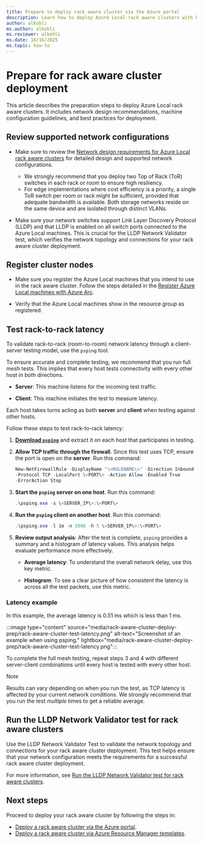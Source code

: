 ```yaml
---
title: Prepare to deploy rack aware cluster via the Azure portal
description: Learn how to deploy Azure Local rack aware clusters with high resiliency using ToR switches and VLAN isolation for optimal network configurations.
author: alkohli
ms.author: alkohli
ms.reviewer: alkohli
ms.date: 10/16/2025
ms.topic: how-to
---
```



# Prepare for rack aware cluster deployment

This article describes the preparation steps to deploy Azure Local rack aware clusters. It includes network design recommendations, machine configuration guidelines, and best practices for deployment.

## Review supported network configurations

- Make sure to review the [Network design requirements for Azure Local rack aware clusters](../index.yml) for detailed design and supported network configurations.

    - We strongly recommend that you deploy two Top of Rack (ToR) switches in each rack or room to ensure high resiliency.
    - For edge implementations where cost efficiency is a priority, a single ToR switch per room or rack might be sufficient, provided that adequate bandwidth is available. Both storage networks reside on the same device and are isolated through distinct VLANs.

- Make sure your network switches support Link Layer Discovery Protocol (LLDP) and that LLDP is enabled on all switch ports connected to the Azure Local machines. This is crucial for the LLDP Network Validator test, which verifies the network topology and connections for your rack aware cluster deployment.

## Register cluster nodes

- Make sure you register the Azure Local machines that you intend to use in the rack aware cluster. Follow the steps detailed in the [Register Azure Local machines with Azure Arc](./deployment-without-azure-arc-gateway.md).

- Verify that the Azure Local machines show in the resource group as registered.

## Test rack-to-rack latency

To validate rack-to-rack (room-to-room) network latency through a client-server testing model, use the `psping` tool.

To ensure accurate and complete testing, we recommend that you run full mesh tests. This implies that every host tests connectivity with every other host in both directions.

- **Server**: This machine listens for the incoming test traffic.

- **Client**: This machine initiates the test to measure latency.

Each host takes turns acting as both **server** and **client** when testing against other hosts.

Follow these steps to test rack-to-rack latency:

1. **[Download `psping`](/sysinternals/downloads/psping)** and extract it on each host that participates in testing.

1. **Allow TCP traffic through the firewall**. Since this test uses TCP, ensure the port is open on the **server**. Run this command:

    ```powershell  
    New-NetFirewallRule -DisplayName "\<RULENAME\>" -Direction Inbound
    -Protocol TCP -LocalPort \<PORT\> -Action Allow -Enabled True
    -ErrorAction Stop
    ```

1. **Start the `psping` server on one host**. Run this command:

    ```powershell
    .\psping.exe -s \<SERVER_IP\>:\<PORT\>
    ```

1. **Run the `psping` client on another host**. Run this command:

    ```powershell
    .\psping.exe -l 1m -n 5000 -h 5 \<SERVER_IP\>:\<PORT\>
    ```

1. **Review output analysis**: After the test is complete, `psping` provides a summary and a histogram of latency values. This analysis helps evaluate performance more effectively.

    - **Average latency**: To understand the overall network delay, use this key metric.

    - **Histogram**: To see a clear picture of how consistent the latency is across all the test packets, use this metric.

### Latency example

In this example, the average latency is 0.51 ms which is less than 1 ms.

:::image type="content" source="media/rack-aware-cluster-deploy-prep/rack-aware-cluster-test-latency.png" alt-text="Screenshot of an example when using psping." lightbox="media/rack-aware-cluster-deploy-prep/rack-aware-cluster-test-latency.png":::

To complete the full mesh testing, repeat steps 3 and 4 with different server-client combinations until every host is tested with every other host.

> [!NOTE]
> Results can vary depending on when you run the test, as TCP latency is affected by your current network conditions. We strongly recommend that you run the test *multiple* times to get a reliable average.

## Run the LLDP Network Validator test for rack aware clusters

Use the LLDP Network Validator Test to validate the network topology and connections for your rack aware cluster deployment. This test helps ensure that your network configuration meets the requirements for a successful rack aware cluster deployment.

For more information, see [Run the LLDP Network Validator test for rack aware clusters](../index.yml).

## Next steps

Proceed to deploy your rack aware cluster by following the steps in:

- [Deploy a rack aware cluster via the Azure portal](../index.yml).
- [Deploy a rack aware cluster via Azure Resource Manager templates](../index.yml).